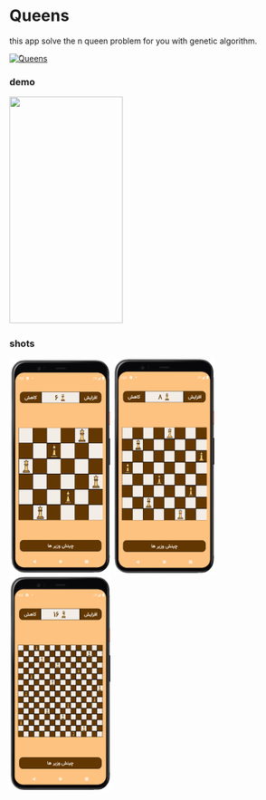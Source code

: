 # Queens
this app solve the n queen problem for you with genetic algorithm.

<a href="https://myket.ir/app/ir.rezarasoulzadeh.queens"> 
    <img alt="ًQueens" src="https://myket.ir/core/images/logo/get-en.png"  width=180" height="55"> 
</a>

### demo
<img src="/demo/demo.gif" width="200" height="400" />

### shots
<p float="left">
    <img alt="Passengers" src="/shots/shot_1.png"  width="180" height="380"> 
    <img alt="Passengers" src="/shots/shot_2.png"  width="180" height="380">
    <img alt="Passengers" src="/shots/shot_3.png"  width="180" height="380"> 
</p>
